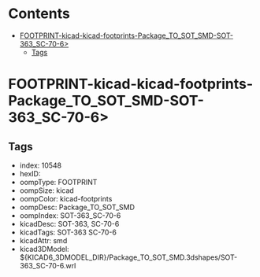 



Contents
========

* [FOOTPRINT-kicad-kicad-footprints-Package_TO_SOT_SMD-SOT-363_SC-70-6>](#footprint-kicad-kicad-footprints-package_to_sot_smd-sot-363_sc-70-6)
	* [Tags](#tags)

# FOOTPRINT-kicad-kicad-footprints-Package_TO_SOT_SMD-SOT-363_SC-70-6>

## Tags

- index: 10548
- hexID: 
- oompType: FOOTPRINT
- oompSize: kicad
- oompColor: kicad-footprints
- oompDesc: Package_TO_SOT_SMD
- oompIndex: SOT-363_SC-70-6
- kicadDesc: SOT-363, SC-70-6
- kicadTags: SOT-363 SC-70-6
- kicadAttr: smd
- kicad3DModel: ${KICAD6_3DMODEL_DIR}/Package_TO_SOT_SMD.3dshapes/SOT-363_SC-70-6.wrl
